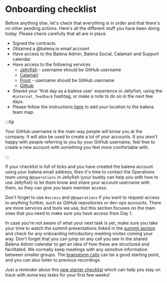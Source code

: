 # Onboarding checklist

Before anything else, let's check that everything is in order and that there's no other pending actions. Here's all the different stuff you have been doing today. Please check carefully that all are in place.

* Signed the contracts
* Obtained a @balena.io email account
* Have access to the Balena Admin, Balena Social, Calamari and Support calendar
* Have access to the following services
  * [Jellyfish](https://jel.ly.fish/) - username should be GitHub username
  * [Calamari](https://balena.calamari.io/)
  * [Front](https://app.frontapp.com/) - username should be GitHub username
  * [Github](https://github.com)
* Shared your 'first day as a balena user' experience in Jellyfish, using the `#internal_feedback` hashtag, or make a note to do so in the next few days.
* Please follow the instructions [here](./add-your-pin-to-our-team-map.md) to add your location to the balena team map.

:::tip

Your GitHub username is the main way people will know you at the company. It will also be used to create a lot of your accounts. It you _aren't_ happy with people referring to you by your GitHub username, feel free to create a new account with something you feel more comfortable with.

:::

If your checklist is full of ticks and you have created the balena account using your balena email address, then it's time to contact the Operations team using `@@operations` in Jellyfish (your buddy can help you with how to use Jellyfish) to let them know and share your account username with them, so they can give you team member access.

Don't forget to use `#access` and `@@operations` if you want to request access to anything further, such as GitHub repositories or dev-ops accounts. There are more services and tools we use, but this section focuses on the main ones that you need to make sure you have access from Day 1.

In case you're not aware of what your next task is yet, make sure you take your time to watch the summit presentations linked in the [summit section](../culture/summit.md) and check for any onboarding introductory meeting invites coming your way. Don't forget that you can jump on any call you see in the shared Balena Admin calendar to get an idea of how these are structured and facilitated. We normally keep meetings with any sensitive information between smaller groups. The [brainstorm calls](../how-we-work/brainstorm-calls.md) can be a good starting point, and you can also listen to previous recordings.

Just a reminder about this [new starter checklist](https://docs.google.com/spreadsheets/d/1cQZz8in9iEhsM2_LNaI36tvX_TH1c7RgC-uem78aMV8/edit?ts=5fb3d7b8#gid=0) which can help you stay on track with some key tasks for your first few weeks!
